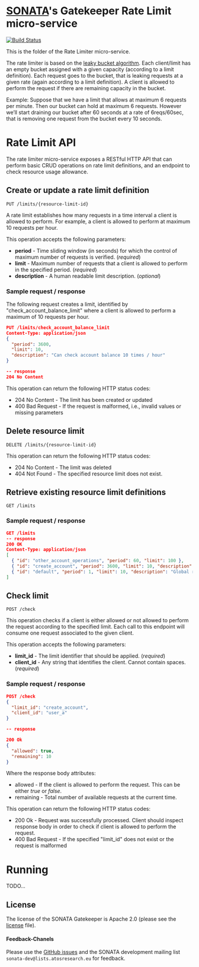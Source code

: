 # [SONATA](http://www.sonata-nfv.eu)'s Gatekeeper Rate Limit micro-service
[![Build Status](http://jenkins.sonata-nfv.eu/buildStatus/icon?job=son-gkeeper)](http://jenkins.sonata-nfv.eu/job/son-gkeeper)


This is the folder of the Rate Limiter micro-service. 

The rate limiter is based on the [leaky bucket
algorithm](https://en.wikipedia.org/wiki/Leaky_bucket). Each client/limit has
an empty bucket assigned with a given capacity (according to a limit
definition). Each request goes to the bucket, that is leaking requests at a
given rate (again according to a limit definition). A client is allowed to
perform the request if there are remaining capacity in the bucket.

Example: Suppose that we have a limit that allows at maximum 6 requests per
minute. Then our bucket can hold at maximum 6 requests. However we’ll start 
draining our bucket after 60 seconds at a rate of 6reqs/60sec, that is 
removing one request from the bucket every 10 seconds.


# Rate Limit API
The rate limiter micro-service exposes a RESTful HTTP API that can perform basic
CRUD operations on rate limit definitions, and an endpoint to check resource
usage allowance.


## Create or update a rate limit definition
```
PUT /limits/{resource-limit-id}
```

A rate limit establishes how many requests in a time interval a client is
allowed to perform. For example, a client is allowed to perform at maximum 10
requests per hour.

This operation accepts the following parameters:

- **period** - Time sliding window (in seconds) for which the control of maximum
  number of requests is verified. (*required*)
- **limit** - Maximum number of requests that a client is allowed to perform in
  the specified period. (*required*)
- **description** - A human readable limit description. (*optional*)

### Sample request / response
The following request creates a limit, identified by
"check_account_balance_limit" where a client is allowed to perform a maximum of
10 requests per hour.

```json
PUT /limits/check_account_balance_limit
Content-Type: application/json
{
  "period": 3600,
  "limit": 10,
  "description": "Can check account balance 10 times / hour"
}

-- response
204 No Content
```

This operation can return the following HTTP status codes:
 - 204 No Content - The limit has been created or updated
 - 400 Bad Request - If the request is malformed, i.e., invalid values or missing parameters



## Delete resource limit
``` 
DELETE /limits/{resource-limit-id} 
```

This operation can return the following HTTP status codes:
 - 204 No Content - The limit was deleted 
 - 404 Not Found -  The specified resource limit does not exist.


## Retrieve existing resource limit definitions
``` 
GET /limits 
```
### Sample request / response
```json
GET /limits
-- response
200 OK
Content-Type: application/json
[
  { "id": "other_account_operations", "period": 60, "limit": 100 }, 
  { "id": "create_account", "period": 3600, "limit": 10, "description": "Can create 10 accounts / hour" },
  { "id": "default", "period": 1, "limit": 10, "description": "Global request rate policy is 10req/s"}
]
```


## Check limit
```
POST /check
```

This operation checks if a client is either allowed or not allowed to perform
the request according to the specified limit. Each call to this endpoint will
consume one request associated to the given client.

This operation accepts the following parameters:
 * **limit_id** - The limit identifier that should be applied. (*required*)
 * **client_id** - Any string that identifies the client. Cannot contain spaces. (*required*)


### Sample request / response
```json
POST /check
{
  "limit_id": "create_account",
  "client_id": "user_a"
}

-- response

200 Ok
{
  "allowed": true,
  "remaining": 10
}
```
Where the response body attributes:
 * allowed - If the client is allowed to perform the request. This can be either
   *true* or *false*.
 * remaining - Total number of available requests at the current time.

This operation can return the following HTTP status codes:
 - 200 Ok - Request was successfully processed. Client should inspect response
   body in order to check if client is allowed to perform the request.
 - 400 Bad Request - If the specified "limit_id" does not exist or the request
   is malformed




# Running
TODO...

## License
The license of the SONATA Gatekeeper is Apache 2.0 (please see the
[license](https://github.com/sonata-nfv/son-editorgkeeper/blob/master/LICENSE)
file).


#### Feedback-Chanels

Please use the [GitHub issues](https://github.com/sonata-nfv/son-gkeeper/issues)
and the SONATA development mailing list `sonata-dev@lists.atosresearch.eu` for
feedback.

